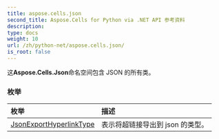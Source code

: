 ```yaml
---
title: aspose.cells.json
second_title: Aspose.Cells for Python via .NET API 参考资料
description:
type: docs
weight: 10
url: /zh/python-net/aspose.cells.json/
is_root: false
---
```

这**Aspose.Cells.Json**命名空间包含 JSON 的所有类。

### 枚举
|枚举|描述|
| :- | :- |
| [JsonExportHyperlinkType](/cells/zh/python-net/aspose.cells.json/jsonexporthyperlinktype) |表示将超链接导出到 json 的类型。|


